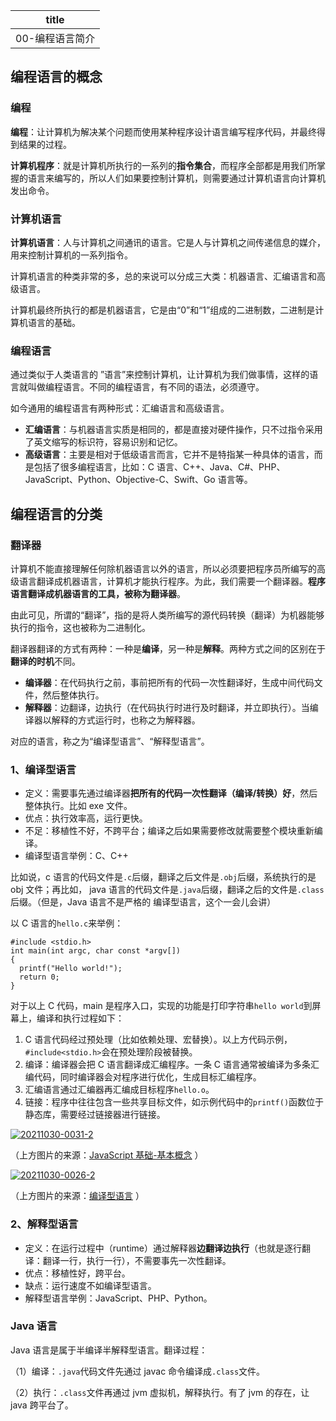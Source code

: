 | title           |
| --------------- |
| 00-编程语言简介 |

## 编程语言的概念

### 编程

**编程**：让计算机为解决某个问题而使用某种程序设计语言编写程序代码，并最终得到结果的过程。

**计算机程序**：就是计算机所执行的一系列的**指令集合**，而程序全部都是用我们所掌握的语言来编写的，所以人们如果要控制计算机，则需要通过计算机语言向计算机发出命令。

### 计算机语言

**计算机语言**：人与计算机之间通讯的语言。它是人与计算机之间传递信息的媒介，用来控制计算机的一系列指令。

计算机语言的种类非常的多，总的来说可以分成三大类：机器语言、汇编语言和高级语言。

计算机最终所执行的都是机器语言，它是由“0”和“1”组成的二进制数，二进制是计算机语言的基础。

### 编程语言

通过类似于人类语言的 ”语言”来控制计算机，让计算机为我们做事情，这样的语言就叫做编程语言。不同的编程语言，有不同的语法，必须遵守。

如今通用的编程语言有两种形式：汇编语言和高级语言。

- **汇编语言**：与机器语言实质是相同的，都是直接对硬件操作，只不过指令采用了英文缩写的标识符，容易识别和记忆。
- **高级语言**：主要是相对于低级语言而言，它并不是特指某一种具体的语言，而是包括了很多编程语言，比如：C 语言、C++、Java、C#、PHP、JavaScript、Python、Objective-C、Swift、Go 语言等。

## 编程语言的分类

### 翻译器

计算机不能直接理解任何除机器语言以外的语言，所以必须要把程序员所编写的高级语言翻译成机器语言，计算机才能执行程序。为此，我们需要一个翻译器。**程序语言翻译成机器语言的工具，被称为翻译器**。

由此可见，所谓的“翻译”，指的是将人类所编写的源代码转换（翻译）为机器能够执行的指令，这也被称为二进制化。

翻译器翻译的方式有两种：一种是**编译**，另一种是**解释**。两种方式之间的区别在于**翻译的时机**不同。

- **编译器**：在代码执行之前，事前把所有的代码一次性翻译好，生成中间代码文件，然后整体执行。
- **解释器**：边翻译，边执行（在代码执行时进行及时翻译，并立即执行）。当编译器以解释的方式运行时，也称之为解释器。

对应的语言，称之为“编译型语言”、“解释型语言”。

### 1、编译型语言

- 定义：需要事先通过编译器**把所有的代码一次性翻译（编译/转换）好**，然后整体执行。比如 exe 文件。
- 优点：执行效率高，运行更快。
- 不足：移植性不好，不跨平台；编译之后如果需要修改就需要整个模块重新编译。
- 编译型语言举例：C、C++

比如说，c 语言的代码文件是`.c`后缀，翻译之后文件是`.obj`后缀，系统执行的是 obj 文件；再比如， java 语言的代码文件是`.java`后缀，翻译之后的文件是`.class`后缀。（但是，Java 语言不是严格的 编译型语言，这个一会儿会讲）

以 C 语言的`hello.c`来举例：

```
#include <stdio.h>
int main(int argc, char const *argv[])
{
  printf("Hello world!");
  return 0;
}
```

对于以上 C 代码，main 是程序入口，实现的功能是打印字符串`hello world`到屏幕上，编译和执行过程如下：

1. C 语言代码经过预处理（比如依赖处理、宏替换）。以上方代码示例，`#include<stdio.h>`会在预处理阶段被替换。
2. 编译：编译器会把 C 语言翻译成汇编程序。一条 C 语言通常被编译为多条汇编代码，同时编译器会对程序进行优化，生成目标汇编程序。
3. 汇编语言通过汇编器再汇编成目标程序`hello.o`。
4. 链接：程序中往往包含一些共享目标文件，如示例代码中的`printf()`函数位于静态库，需要经过链接器进行链接。

[![20211030-0031-2](https://camo.githubusercontent.com/b7fa142e8ddb6899c1d6f69096a7f7bc2847a7f583b4b60f8c6baf9e09a80a7c/68747470733a2f2f696d672e736d79687661652e636f6d2f32303231313033302d303033312d322e706e67)](https://camo.githubusercontent.com/b7fa142e8ddb6899c1d6f69096a7f7bc2847a7f583b4b60f8c6baf9e09a80a7c/68747470733a2f2f696d672e736d79687661652e636f6d2f32303231313033302d303033312d322e706e67)

（上方图片的来源：[JavaScript 基础-基本概念](https://www.jianshu.com/p/230093183f47) ）

[![20211030-0026-2](https://camo.githubusercontent.com/ffb511d6ab597b38fc71043d8a23ac78975fcb7dae71c27d6ac870dd2bad909e/687474703a2f2f696d672e736d79687661652e636f6d2f32303231313033302d303032362d322e706e67)](https://camo.githubusercontent.com/ffb511d6ab597b38fc71043d8a23ac78975fcb7dae71c27d6ac870dd2bad909e/687474703a2f2f696d672e736d79687661652e636f6d2f32303231313033302d303032362d322e706e67)

（上方图片的来源：[编译型语言](https://p.0x06.cn/zh/program/) ）

### 2、解释型语言

- 定义：在运行过程中（runtime）通过解释器**边翻译边执行**（也就是逐行翻译：翻译一行，执行一行），不需要事先一次性翻译。
- 优点：移植性好，跨平台。
- 缺点：运行速度不如编译型语言。
- 解释型语言举例：JavaScript、PHP、Python。

### Java 语言

Java 语言是属于半编译半解释型语言。翻译过程：

（1）编译：`.java`代码文件先通过 javac 命令编译成`.class`文件。

（2）执行：`.class`文件再通过 jvm 虚拟机，解释执行。有了 jvm 的存在，让 java 跨平台了。